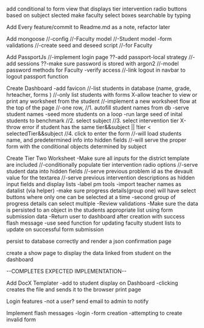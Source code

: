 add conditional to form view that displays tier intervention radio buttons based on subject slected
make faculty select boxes searchable by typing

Add Every feature/commit to Readme.md as a note, refactor later

Add mongoose
  //-config
  //-Faculty model
  //-Student model
    -form validations
  //-create seed and deseed script
    //-for Faculty

Add PassportJs
  //-implement login page
  ??-add passport-local strategy
    //-add sessions
    ??-make sure password is stored with argon2
    //-model password methods for Faculty
  -verify access
  //-link logout in navbar to logout passport function

Create Dashboard
-add favicon
  //-list students in database (name, grade, hrteacher, forms )
    //-only list students with forms
  X-allow teacher to view or print any worksheet from the student
  //-implement a new worksheet flow at the top of the page
    //-one row,
      //1. autofill student names from db
        -serve student names
        -seed more students on a loop
        -run large seed of inital students to benchmark
      //2. select subject
      //3. select intervention tier
        X-throw error if student has the same tier&&subject || !tier < selectedTier&&subject
      //4. click to enter the form
        //-will load students name, and predetermined info into hidden fields
        //-will serve the proper form with the conditional objects determined by subject


Create Tier Two Worksheet
  -Make sure all inputs for the district template are included
    //-conditionally populate tier intervention radio options
    //-serve student data into hidden fields
    //-serve previous problem id as the devault value for the textarea
    //-serve previous intervention descriptions as hidden input fields and display lists
    -label pm tools
    -import teacher names as datalist (via helper)
    -make sure progress details(group one) will have select buttons where only one can be selected at a time
    -second group of progress details can select multiple
  -Review validations
  -Make sure the data is persisted to an object in the students appropriate list using form submission data
  -Return user to dashboard after creation with success flash message
  -use seed function for updating faculty student lists to update on successful form submission

persist to database correctly and render a json confirmation page

create a show page to display the data linked from student on the dashboard



--COMPLETES EXPECTED IMPLEMENTATION--

Add DocX Templater
  -add to student display on Dashboard
  -clicking creates the file and sends it to the browser print page

Login features
  -not a user? send email to admin to notify

Implement flash messages
  -login
  -form creation
  -attempting to create invalid form
